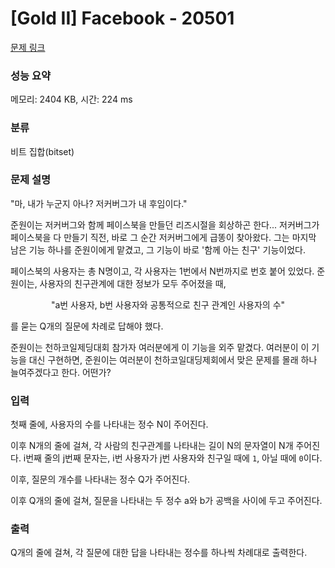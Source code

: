 # [Gold II] Facebook - 20501 

[문제 링크](https://www.acmicpc.net/problem/20501) 

### 성능 요약

메모리: 2404 KB, 시간: 224 ms

### 분류

비트 집합(bitset)

### 문제 설명

<p>"마, 내가 누군지 아나? 저커버그가 내 후임이다."</p>

<p>준원이는 저커버그와 함께 페이스북을 만들던 리즈시절을 회상하곤 한다... 저커버그가 페이스북을 다 만들기 직전, 바로 그 순간 저커버그에게 급똥이 찾아왔다. 그는 마지막 남은 기능 하나를 준원이에게 맡겼고, 그 기능이 바로 '함께 아는 친구' 기능이었다.</p>

<p>페이스북의 사용자는 총 N명이고, 각 사용자는 1번에서 N번까지로 번호 붙어 있었다. 준원이는, 사용자의 친구관계에 대한 정보가 모두 주어졌을 때,</p>

<p style="text-align: center;">"a번 사용자, b번 사용자와 공통적으로 친구 관계인 사용자의 수"</p>

<p>를 묻는 Q개의 질문에 차례로 답해야 했다.</p>

<p>준원이는 천하코일제딩대회 참가자 여러분에게 이 기능을 외주 맡겼다. 여러분이 이 기능을 대신 구현하면, 준원이는 여러분이 천하코일대딩제회에서 맞은 문제를 몰래 하나 늘여주겠다고 한다. 어떤가?</p>

### 입력 

 <p>첫째 줄에, 사용자의 수를 나타내는 정수 N이 주어진다.</p>

<p>이후 N개의 줄에 걸쳐, 각 사람의 친구관계를 나타내는 길이 N의 문자열이 N개 주어진다. i번째 줄의 j번째 문자는, i번 사용자가 j번 사용자와 친구일 때에 <code>1</code>, 아닐 때에 <code>0</code>이다.</p>

<p>이후, 질문의 개수를 나타내는 정수 Q가 주어진다.</p>

<p>이후 Q개의 줄에 걸쳐, 질문을 나타내는 두 정수 a와 b가 공백을 사이에 두고 주어진다.</p>

### 출력 

 <p>Q개의 줄에 걸쳐, 각 질문에 대한 답을 나타내는 정수를 하나씩 차례대로 출력한다.</p>



